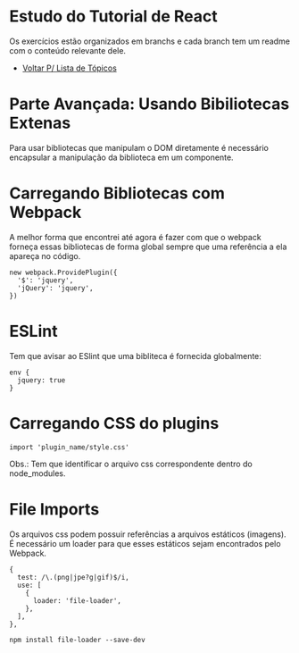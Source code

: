 # Estudo do Tutorial de React

Os exercícios estão organizados em branchs e cada branch tem um readme com o conteúdo relevante dele.

* [Voltar P/ Lista de Tópicos](../../tree/master)

# Parte Avançada: Usando Bibiliotecas Extenas

Para usar bibliotecas que manipulam o DOM diretamente é necessário encapsular a manipulação da biblioteca em um componente.

# Carregando Bibliotecas com Webpack

A melhor forma que encontrei até agora é fazer com que o webpack forneça essas bibliotecas de forma global sempre que uma referência a ela apareça no código. 

    new webpack.ProvidePlugin({
      '$': 'jquery',
      'jQuery': 'jquery',
    })

# ESLint

Tem que avisar ao ESlint que uma bibliteca é fornecida globalmente:

    env {
      jquery: true
    }

# Carregando CSS do plugins

    import 'plugin_name/style.css'

Obs.: Tem que identificar o arquivo css correspondente dentro do node_modules.

# File Imports

Os arquivos css podem possuir referências a arquivos estáticos (imagens). É necessário um loader para que esses estáticos sejam encontrados pelo Webpack.

    {
      test: /\.(png|jpe?g|gif)$/i,
      use: [
        {
          loader: 'file-loader',
        },
      ],
    },

    npm install file-loader --save-dev
